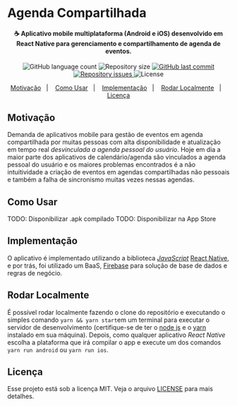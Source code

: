 # Agenda Compartilhada

<h4 align="center">
  ☕ Aplicativo mobile multiplataforma (Android e iOS) desenvolvido em React Native para gerenciamento e compartilhamento de agenda de eventos.
</h4>

<p align="center">
  <img alt="GitHub language count" src="https://img.shields.io/github/languages/count/brendonhc/react-native-shared-calendar.svg">

  <img alt="Repository size" src="https://img.shields.io/github/repo-size/brendonhc/react-native-shared-calendar.svg">
  
  <a href="https://github.com/brendonhc/react-native-shared-calendar/commits/master">
    <img alt="GitHub last commit" src="https://img.shields.io/github/last-commit/brendonhc/react-native-shared-calendar.svg">
  </a>

  <a href="https://github.com/brendonhc/react-native-shared-calendar/issues">
    <img alt="Repository issues" src="https://img.shields.io/github/issues/brendonhc/react-native-shared-calendar.svg">
  </a>

  <img alt="License" src="https://img.shields.io/badge/license-MIT-brightgreen">
</p>

<p align="center">
  <a href="#motivação">Motivação</a>&nbsp;&nbsp;&nbsp;|&nbsp;&nbsp;&nbsp;
  <a href="#como-usar">Como Usar</a>&nbsp;&nbsp;&nbsp;|&nbsp;&nbsp;&nbsp;
  <a href="#implementação">Implementação</a>&nbsp;&nbsp;&nbsp;|&nbsp;&nbsp;&nbsp;
  <a href="#rodar-localmente">Rodar Localmente</a>&nbsp;&nbsp;&nbsp;|&nbsp;&nbsp;&nbsp;
  <a href="#licença">Licença</a>
</p>

## Motivação

Demanda de aplicativos mobile para gestão de eventos em agenda compartilhada por muitas pessoas com alta disponibilidade e atualização em tempo real *desvinculada a agenda pessoal do usuário*. Hoje em dia a maior parte dos aplicativos de calendário/agenda são vinculados a agenda pessoal do usuário e os maiores problemas encontrados é a não intuitividade a criação de eventos em agendas compartilhadas não pessoais e também a falha de sincronismo muitas vezes nessas agendas.

## Como Usar

TODO: Disponibilizar .apk compilado
TODO: Disponibilizar na App Store

## Implementação

O aplicativo é implementado utilizando a biblioteca [*JavaScript*](https://developer.mozilla.org/pt-BR/docs/Web/JavaScript) [React Native](https://facebook.github.io/react-native/), e por trás, foi utilizado um BaaS, [Firebase](https://firebase.google.com/) para solução de base de dados e regras de negócio.

## Rodar Localmente

É possível rodar localmente fazendo o clone do repositório e executando o simples comando `yarn && yarn start`em um terminal para executar o servidor de desenvolvimento (certifique-se de ter o [node js](https://nodejs.org/) e o [yarn](https://yarnpkg.com/) instalado em sua máquina).
Depois, como qualquer aplicativo *React Native* escolha a plataforma que irá compilar o app e execute um dos comandos `yarn run android` ou `yarn run ios`.

## Licença

Esse projeto está sob a licença MIT. Veja o arquivo [LICENSE](LICENSE.md) para mais detalhes.
